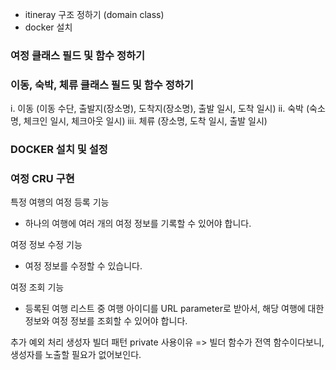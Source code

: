 * itineray 구조 정하기 (domain class)
* docker 설치
### 여정 클래스 필드 및 함수 정하기

### 이동, 숙박, 체류 클래스 필드 및 함수 정하기
i. 이동 (이동 수단, 출발지(장소명), 도착지(장소명), 출발 일시, 도착 일시)
ii. 숙박 (숙소명, 체크인 일시, 체크아웃 일시)
iii. 체류 (장소명, 도착 일시, 출발 일시)

### DOCKER 설치 및 설정

### 여정 CRU 구현
특정 여행의 여정 등록 기능
- 하나의 여행에 여러 개의 여정 정보를 기록할 수 있어야 합니다.

여정 정보 수정 기능
- 여정 정보를 수정할 수 있습니다.

여정 조회 기능
- 등록된 여행 리스트 중 여행 아이디를 URL parameter로 받아서,
해당 여행에 대한 정보와 여정 정보를 조회할 수 있어야 합니다.

추가 예외 처리
생성자 빌더 패턴 private 사용이유 => 빌더 함수가 전역 함수이다보니, 생성자를 노출할 필요가 없어보인다.




